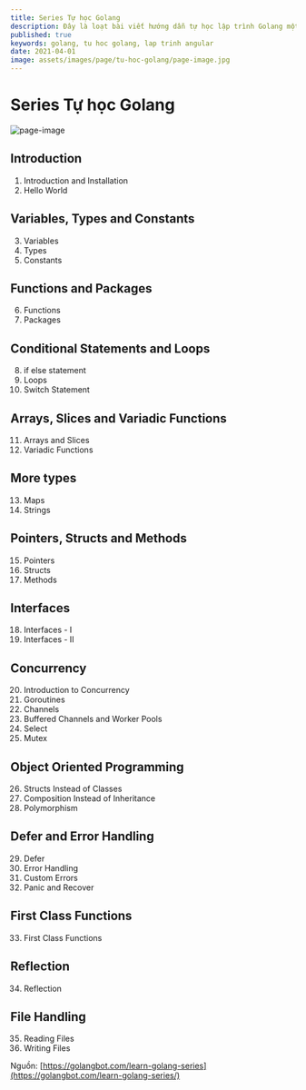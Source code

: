 ```yaml
---
title: Series Tự học Golang
description: Đây là loạt bài viết hướng dẫn tự học lập trình Golang một cách đơn giản và dễ hiểu.
published: true
keywords: golang, tu hoc golang, lap trinh angular
date: 2021-04-01
image: assets/images/page/tu-hoc-golang/page-image.jpg
---
```


# Series Tự học Golang

![page-image](assets/images/page/tu-hoc-golang/page-image.jpg)

## Introduction
1. Introduction and Installation
2. Hello World

## Variables, Types and Constants
3. Variables
4. Types
5. Constants

## Functions and Packages
6. Functions
7. Packages

## Conditional Statements and Loops
8. if else statement
9. Loops
10. Switch Statement

## Arrays, Slices and Variadic Functions
11. Arrays and Slices
12. Variadic Functions

## More types
13. Maps
14. Strings

## Pointers, Structs and Methods
15. Pointers
16. Structs
17. Methods

## Interfaces
18. Interfaces - I
19. Interfaces - II

## Concurrency
20. Introduction to Concurrency
21. Goroutines
22. Channels
23. Buffered Channels and Worker Pools
24. Select
25. Mutex

## Object Oriented Programming
26. Structs Instead of Classes
27. Composition Instead of Inheritance
28. Polymorphism

## Defer and Error Handling
29. Defer
30. Error Handling
31. Custom Errors
32. Panic and Recover

## First Class Functions
33. First Class Functions

## Reflection
34. Reflection

## File Handling
35. Reading Files
36. Writing Files

Nguồn: [https://golangbot.com/learn-golang-series](https://golangbot.com/learn-golang-series/)